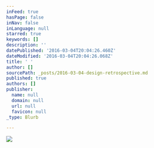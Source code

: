 ```yaml
---
inFeed: true
hasPage: false
inNav: false
inLanguage: null
starred: true
keywords: []
description: ''
datePublished: '2016-03-04T20:04:26.460Z'
dateModified: '2016-03-04T20:04:26.068Z'
title: ' '
author: []
sourcePath: _posts/2016-03-04-design-retrospective.md
published: true
authors: []
publisher:
  name: null
  domain: null
  url: null
  favicon: null
_type: Blurb

---
```

![](https://the-grid-user-content.s3-us-west-2.amazonaws.com/5ce63704-e7ae-48c6-a32e-5a7f73be8674.jpg)